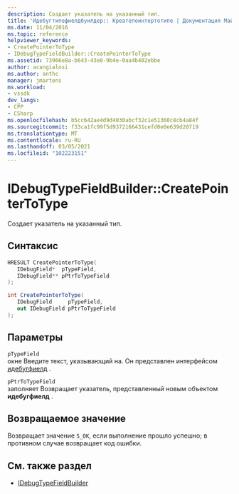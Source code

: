 ```yaml
---
description: Создает указатель на указанный тип.
title: 'Идебугтипефиелдбуилдер:: Креатепоинтертотипе | Документация Майкрософт'
ms.date: 11/04/2016
ms.topic: reference
helpviewer_keywords:
- CreatePointerToType
- IDebugTypeFieldBuilder::CreatePointerToType
ms.assetid: 73966e8a-b643-43e0-9b4e-0aa4b402ebbe
author: acangialosi
ms.author: anthc
manager: jmartens
ms.workload:
- vssdk
dev_langs:
- CPP
- CSharp
ms.openlocfilehash: b5cc642ae4d9d4030abcf32c1e51360c8cb4a84f
ms.sourcegitcommit: f33ca1fc99f5d9372166431cefd0e0e639d20719
ms.translationtype: MT
ms.contentlocale: ru-RU
ms.lasthandoff: 03/05/2021
ms.locfileid: "102223151"
---
```

# <a name="idebugtypefieldbuildercreatepointertotype"></a>IDebugTypeFieldBuilder::CreatePointerToType
Создает указатель на указанный тип.

## <a name="syntax"></a>Синтаксис

```cpp
HRESULT CreatePointerToType(
   IDebugField*  pTypeField,
   IDebugField** pPtrToTypeField
);
```

```csharp
int CreatePointerToType(
   IDebugField     pTypeField,
   out IDebugField pPtrToTypeField
);
```

## <a name="parameters"></a>Параметры
`pTypeField`\
окне Введите текст, указывающий на. Он представлен интерфейсом [идебугфиелд](../../../extensibility/debugger/reference/idebugfield.md) .

`pPtrToTypeField`\
заполняет Возвращает указатель, представленный новым объектом **идебугфиелд** .

## <a name="return-value"></a>Возвращаемое значение
 Возвращает значение `S_OK`, если выполнение прошло успешно; в противном случае возвращает код ошибки.

## <a name="see-also"></a>См. также раздел
- [IDebugTypeFieldBuilder](../../../extensibility/debugger/reference/idebugtypefieldbuilder.md)
